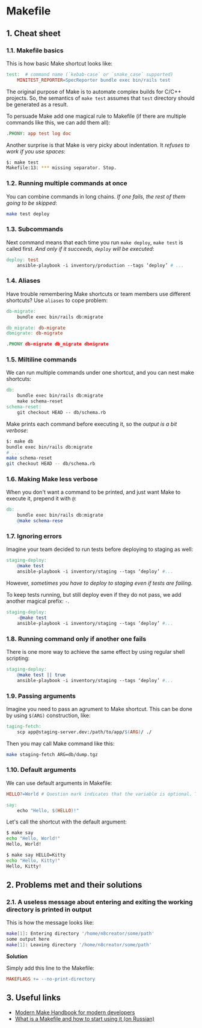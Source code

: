 # Makefile

## 1. Cheat sheet

### 1.1. Makefile basics

This is how basic Make shortcut looks like:

```makefile
test:  # command name (`kebab-case` or `snake_case` supported)
    MINITEST_REPORTER=SpecReporter bundle exec bin/rails test
```

The original purpose of Make is to automate complex builds for C/C++ projects. So, the semantics
of `make test` assumes that `test` directory should be generated as a result.

To persuade Make add one magical rule to Makefile (if there are multiple commands like this, we can add them all):

```Makefile
.PHONY: app test log doc
```

Another surprise is that Make is very picky about indentation. It _refuses to work if you use spaces_:

```sh
$: make test
Makefile:13: *** missing separator. Stop.
```

### 1.2. Running multiple commands at once

You can combine commands in long chains. *If one fails, the rest of them going to be skipped*:

```sh
make test deploy
```

### 1.3. Subcommands

Next command means that each time you run `make deploy`, `make test` is called first. _And only if it succeeds, `deploy` will be executed_:

```makefile
deploy: test
    ansible-playbook -i inventory/production --tags ‘deploy’ # ...
```

### 1.4. Aliases

Have trouble remembering Make shortcuts or team members use different shortcuts? Use `aliases` to cope problem:

```makefile
db-migrate:
    bundle exec bin/rails db:migrate

db_migrate: db-migrate
dbmigrate: db-migrate

.PHONY db-migrate db_migrate dbmigrate
```

### 1.5. Miltiline commands

We can run multiple commands under one shortcut, and you can nest make shortcuts:

```makefile
db:
    bundle exec bin/rails db:migrate
    make schema-reset
schema-reset:
    git checkout HEAD -- db/schema.rb
```

Make prints each command before executing it, so the _output is a bit verbose_:

```sh
$: make db
bundle exec bin/rails db:migrate
# ...
make schema-reset
git checkout HEAD -- db/schema.rb
```

### 1.6. Making Make less verbose

When you don't want a command to be printed, and just want Make to execute it, prepend it with `@`:

```makefile
db:
    bundle exec bin/rails db:migrate
    @make schema-rese
```

### 1.7. Ignoring errors

Imagine your team decided to run tests before deploying to staging as well:

```makefile
staging-deploy:
    @make test
    ansible-playbook -i inventory/staging --tags ‘deploy’ #...
```

However, _sometimes you have to deploy to staging even if tests are failing_.

To keep tests running, but still deploy even if they do not pass, we add another magical prefix: `-`.

```makefile
staging-deploy:
    -@make test
    ansible-playbook -i inventory/staging --tags ‘deploy’ #...
```

### 1.8. Running command only if another one fails

There is one more way to achieve the same effect by using regular shell scripting:

```makefile
staging-deploy:
    @make test || true
    ansible-playbook -i inventory/staging --tags ‘deploy’ #...
```

### 1.9. Passing arguments

Imagine you need to pass an agrument to Make shortcut. This can be done by using `$(ARG)` construction, like:

```makefile
taging-fetch:
    scp app@staging-server.dev:/path/to/app/$(ARG)/ ./
```

Then you may call Make command like this:

```sh
make staging-fetch ARG=db/dump.tgz
```

### 1.10. Default arguments

We can use default arguments in Makefile:

```makefile
HELLO?=World # Question mark indicates that the variable is optional. The value after the assignment can be omitted.

say:
    echo "Hello, $(HELLO)!"
```

Let's call the shortcut with the default argument:

```sh
$ make say
echo "Hello, World!"
Hello, World!

$ make say HELLO=Kitty
echo "Hello, Kitty!"
Hello, Kitty!
```

## 2. Problems met and their solutions

### 2.1. A useless message about entering and exiting the working directory is printed in output

This is how the message looks like:

```sh
make[1]: Entering directory '/home/n8creator/some/path'
some output here
make[1]: Leaving directory '/home/n8creator/some/path'
```

**Solution**

Simply add this line to the Makefile:

```makefile
MAKEFLAGS += --no-print-directory
```

## 3. Useful links

- [Modern Make Handbook for modern developers](https://makefile.site/)
- [What is a Makefile and how to start using it (on Russian)](https://guides.hexlet.io/ru/makefile-as-task-runner/)